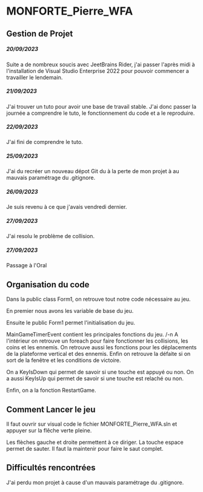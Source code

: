 # MONFORTE_Pierre_WFA

## Gestion de Projet


##### 20/09/2023

Suite a de nombreux soucis avec JeetBrains Rider, j'ai passer l'après midi à l'installation de Visual Studio Enterprise 2022 pour pouvoir commencer a travailler le lendemain.


##### 21/09/2023

J'ai trouver un tuto pour avoir une base de travail stable. J'ai donc passer la journée a comprendre le tuto, le fonctionnement du code et a le reproduire.


##### 22/09/2023

J'ai fini de comprendre le tuto.


##### 25/09/2023

J'ai du recréer un nouveau dépot Git du à la perte de mon projet à au mauvais paramétrage du .gitignore.

##### 26/09/2023

Je suis revenu à ce que j'avais vendredi dernier.

##### 27/09/2023

J'ai resolu le problème de collision.

##### 27/09/2023

Passage à l'Oral


## Organisation du code

Dans la public class Form1, on retrouve tout notre code nécessaire au jeu.

En premier nous avons les variable de base du jeu.

Ensuite le public Form1 permet l'initialisation du jeu.

MainGameTimerEvent contient les principales fonctions du jeu. /-n
A l'intérieur on retrouve un foreach pour faire fonctionner les collisions, les coins et les ennemis.
On retrouve aussi les fonctions pour les déplacements de la plateforme vertical et des ennemis.
Enfin on retrouve la défaite si on sort de la fenêtre et les conditions de victoire.

On a KeyIsDown qui permet de savoir si une touche est appuyé ou non.
On a aussi KeyIsUp qui permet de savoir si une touche est relaché ou non.

Enfin, on a la fonction RestartGame.


## Comment Lancer le jeu

Il faut ouvrir sur visual code le fichier MONFORTE_Pierre_WFA.sln et appuyer sur la flêche verte pleine.

Les flèches gauche et droite permettent à ce diriger.
La touche espace permet de sauter. Il faut la maintenir pour faire le saut complet.

## Difficultés rencontrées

J'ai perdu mon projet à cause d'un mauvais paramétrage du .gitignore.